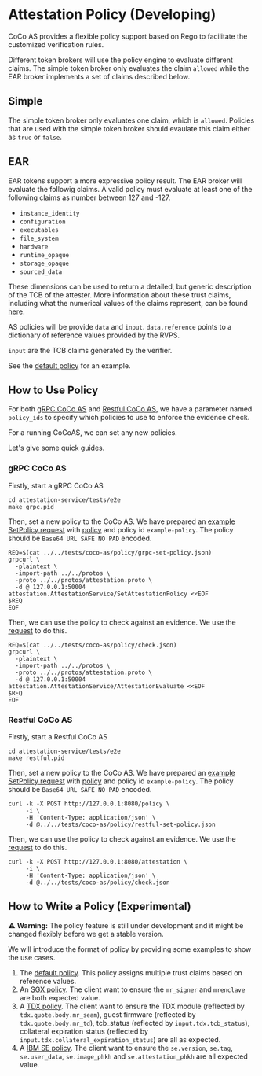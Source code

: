 # Attestation Policy (Developing)

CoCo AS provides a flexible policy support based on Rego to facilitate the customized verification rules.

Different token brokers will use the policy engine to evaluate different claims.
The simple token broker only evaluates the claim `allowed` while the EAR broker
implements a set of claims described below.

## Simple

The simple token broker only evaluates one claim, which is `allowed`.
Policies that are used with the simple token broker should evaulate
this claim either as `true` or `false`.

## EAR

EAR tokens support a more expressive policy result.
The EAR broker will evaluate the followig claims.
A valid policy must evaluate at least one of the following claims as number between 127 and -127.
* `instance_identity`
* `configuration`
* `executables`
* `file_system`
* `hardware`
* `runtime_opaque`
* `storage_opaque`
* `sourced_data`

These dimensions can be used to return a detailed, but generic description of the TCB of the attester.
More information about these trust claims, including what the numerical values of the claims represent,
can be found [here](https://datatracker.ietf.org/doc/draft-ietf-rats-ar4si/).

AS policies will be provide `data` and `input`. `data.reference` points to a dictionary of reference
values provided by the RVPS.

`input` are the TCB claims generated by the verifier.

See the [default policy](../src/token/ear_default_policy.rego) for an example.

## How to Use Policy

For both [gRPC CoCo AS](../../protos/attestation.proto) and [Restful CoCo AS](./restful-as.md), we have a
parameter named `policy_ids` to specify which policies to use to enforce the evidence check.

For a running CoCoAS, we can set any new policies.

Let's give some quick guides.

### gRPC CoCo AS

Firstly, start a gRPC CoCo AS
```shell
cd attestation-service/tests/e2e
make grpc.pid
```

Then, set a new policy to the CoCo AS.
We have prepared an [example SetPolicy request](../tests/coco-as/policy/grpc-set-policy.json) with [policy](../tests/coco-as/policy/new_policy.rego) and policy id `example-policy`. The policy should be `Base64 URL SAFE NO PAD` encoded.

```shell
REQ=$(cat ../../tests/coco-as/policy/grpc-set-policy.json)
grpcurl \
  -plaintext \
  -import-path ../../protos \
  -proto ../../protos/attestation.proto \
  -d @ 127.0.0.1:50004 attestation.AttestationService/SetAttestationPolicy <<EOF
$REQ
EOF
```

Then, we can use the policy to check against an evidence. We use the [request](../tests/coco-as/policy/check.json) to do this.

```shell
REQ=$(cat ../../tests/coco-as/policy/check.json)
grpcurl \
  -plaintext \
  -import-path ../../protos \
  -proto ../../protos/attestation.proto \
  -d @ 127.0.0.1:50004 attestation.AttestationService/AttestationEvaluate <<EOF
$REQ
EOF
```

### Restful CoCo AS

Firstly, start a Restful CoCo AS
```shell
cd attestation-service/tests/e2e
make restful.pid
```

Then, set a new policy to the CoCo AS.
We have prepared an [example SetPolicy request](../tests/coco-as/policy/restful-set-policy.json) with [policy](../tests/coco-as/policy/new_policy.rego) and policy id `example-policy`. The policy should be `Base64 URL SAFE NO PAD` encoded.

```shell
curl -k -X POST http://127.0.0.1:8080/policy \
     -i \
     -H 'Content-Type: application/json' \
     -d @../../tests/coco-as/policy/restful-set-policy.json
```

Then, we can use the policy to check against an evidence. We use the [request](../tests/coco-as/policy/check.json) to do this.

```shell
curl -k -X POST http://127.0.0.1:8080/attestation \
     -i \
     -H 'Content-Type: application/json' \
     -d @../../tests/coco-as/policy/check.json
```

## How to Write a Policy (Experimental)

:warning: **Warning:** The policy feature is still under development and it might be changed flexibly before we get a stable version.

We will introduce the format of policy by providing some examples to show the use cases.

1. The [default policy](../src/token/ear_default_policy.rego). This policy assigns multiple trust claims based on reference values. 
2. An [SGX policy](../tests/coco-as/policy/example-1.rego). The client want to ensure the `mr_signer` and `mrenclave` are both expected value.
3. A [TDX policy](../tests/coco-as/policy/example-2.rego). The client want to ensure the TDX module (reflected by `tdx.quote.body.mr_seam`), guest firmware (reflected by `tdx.quote.body.mr_td`), tcb_status (reflected by `input.tdx.tcb_status`), collateral expiration status (reflected by `input.tdx.collateral_expiration_status`) are all as expected.
4. A [IBM SE policy](../tests/coco-as/policy/example-3.rego). The client want to ensure the `se.version`, `se.tag`, `se.user_data`, `se.image_phkh` and `se.attestation_phkh` are all expected value.
